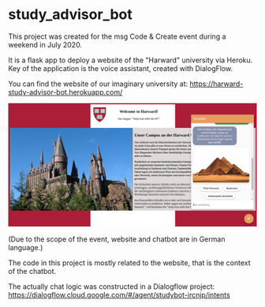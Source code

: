 # study_advisor_bot
This project was created for the msg Code &amp; Create event during a weekend in July 2020. 

It is a flask app to deploy a website of the "Harward" university via Heroku. Key of the application is the voice assistant, created with DialogFlow. 

You can find the website of our imaginary university at:
https://harward-study-advisor-bot.herokuapp.com/

!["Haward" Website with chatbot](StudyBotProject.png)

(Due to the scope of the event, website and chatbot are in German language.)

The code in this project is mostly related to the website, that is the context of the chatbot.

The actually chat logic was constructed in a Dialogflow project:
https://dialogflow.cloud.google.com/#/agent/studybot-ircnjp/intents

